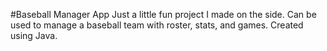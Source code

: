 #Baseball Manager App
Just a little fun project I made on the side. Can be used to manage a baseball team with roster, stats, and games. Created using Java.
